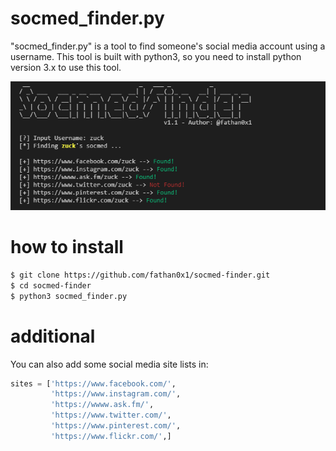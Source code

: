 # socmed_finder.py
"socmed_finder.py" is a tool to find someone's social media account using a username. This tool is built with python3, so you need to install python version 3.x to use this tool.

![alt text](https://raw.githubusercontent.com/fathan0x1/socmed-finder/master/screenshot1.png "screenshot!")

# how to install
```sh
$ git clone https://github.com/fathan0x1/socmed-finder.git
$ cd socmed-finder
$ python3 socmed_finder.py
```
# additional
You can also add some social media site lists in:
```python
sites = ['https://www.facebook.com/',
         'https://www.instagram.com/',
         'https://wwww.ask.fm/',
         'https://www.twitter.com/',
         'https://www.pinterest.com/',
         'https://www.flickr.com/',]
```
